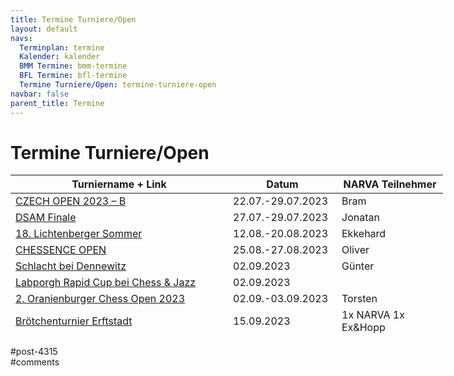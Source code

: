```yaml
---
title: Termine Turniere/Open 
layout: default
navs:
  Terminplan: termine
  Kalender: kalender
  BMM Termine: bmm-termine
  BFL Termine: bfl-termine
  Termine Turniere/Open: termine-turniere-open
navbar: false
parent_title: Termine
---
```

<div class="post-4315 page type-page status-publish hentry" id="post-4315">
<h1 class="entry-title">Termine Turniere/Open</h1>
<div class="entry-content">
<table class="clean swiss footable" style="height: 258px; width: 790px;">
<thead>
<tr style="height: 18px;">
<th style="width: 332px; height: 18px;">Turniername + Link</th>
<th style="width: 158px; height: 18px;">Datum</th>
<th nowrap="nowrap" style="width: 154px; height: 18px;">NARVA Teilnehmer</th>
</tr>
</thead>
<tbody>
<tr style="height: 24px;">
<td><a href="https://chess-results.com/tnr736186.aspx?lan=0&amp;art=0" rel="noopener" target="_blank">CZECH OPEN 2023 – B</a></td>
<td>22.07.-29.07.2023</td>
<td>Bram</td>
</tr>
<tr style="height: 24px;">
<td><a href="https://www.dsam-cup.de/bad_wildungen_finale/" rel="noopener" target="_blank">DSAM Finale</a></td>
<td>27.07.-29.07.2023</td>
<td>Jonatan</td>
</tr>
<tr style="height: 24px;">
<td><a href="http://www.friesen-lichtenberg.de/Lichtenberger_Sommer/LS_23/lichtenberger_sommer_2023.htm" rel="noopener" target="_blank">18. Lichtenberger Sommer</a></td>
<td>12.08.-20.08.2023</td>
<td>Ekkehard</td>
</tr>
<tr style="height: 24px;">
<td><a href="https://chessence.de/turnier-anmeldung-25-08-23-27-08-23/" rel="noopener" target="_blank">CHESSENCE OPEN</a></td>
<td>25.08.-27.08.2023</td>
<td>Oliver</td>
</tr>
<tr style="height: 24px;">
<td><a href="https://www.berlinerschachverband.de/termin/schlacht-bei-dennewitz.html?day=20230902&amp;times=1693641600,1693641600" rel="noopener" target="_blank">Schlacht bei Dennewitz</a></td>
<td>02.09.2023</td>
<td>Günter</td>
</tr>
<tr style="height: 24px;">
<td><a href="https://chessandjazz.de/img/Laborgh%20Rapid%20Cup_DE.pdf" rel="noopener" target="_blank">Labporgh Rapid Cup bei Chess &amp; Jazz</a></td>
<td>02.09.2023</td>
<td></td>
</tr>
<tr style="height: 24px;">
<td><a href="https://www.schachclub-oranienburg.de/wordpress/2023/06/oranienburger-chess-open-2023/" rel="noopener" target="_blank">2. Oranienburger Chess Open 2023</a></td>
<td>02.09.-03.09.2023</td>
<td>Torsten</td>
</tr>
<tr style="height: 24px;">
<td><a href="https://schachverein-erftstadt.de/" rel="noopener" target="_blank">Brötchenturnier Erftstadt</a></td>
<td>15.09.2023</td>
<td>1x NARVA 1x Ex&amp;Hopp</td>
</tr>
<tr style="height: 24px;">
<td><a href="http://www.lsbb.de/archiv-pdf/Ausschreibung_Spreepokal_SSG_2023.pdf" rel="noopener" target="_blank">23.Spreewaldpokal</a></td>
<td>16.09.2023</td>
<td>1 Mannschaft evtl. 2</td>
</tr>
<tr style="height: 24px;">
<td><a href="https://www.berlinerschachverband.de/files/SpA/20230706%20BSEM%202023%20-%20Ausschreibung.pdf" rel="noopener" target="_blank">Berliner Schnellschach-Einzelmeisterschaft 2023</a></td>
<td>16.09.2023</td>
<td>Batu</td>
</tr>
<tr style="height: 24px;">
<td><a href="https://www.berlinerschachverband.de/files/SpA/20230706%20BSMM%202023%20-%20Ausschreibung.pdf" rel="noopener" target="_blank">Berliner Schnellschach-Mannschaftsmeisterschaft 2023</a></td>
<td>17.09.2023</td>
<td>2 Mannschaften??</td>
</tr>
<tr style="height: 24px;">
<td><a href="https://www.deutschlandcup.org/" rel="noopener" target="_blank">Cup der Deutschen Einheit</a></td>
<td>29.09.-05.10.2023</td>
<td>Hans-Dieter, Ulrich</td>
</tr>
<tr style="height: 24px;">
<td><a href="https://www.schachverein-wildau.de/pdf/ausschreibung_16_dahmelandpokal2023.pdf" rel="noopener" target="_blank">16. Dahmelandpokal 2023</a></td>
<td>30.09.-03.10.2023</td>
<td></td>
</tr>
<tr style="height: 24px;">
<td><a href="https://www.berlinerschachverband.de/files/SpA/20230706%20BBEM%202023%20-%20Ausschreibung.pdf" rel="noopener" target="_blank">Berliner Blitzschach-Einzelmeisterschaft 2023</a></td>
<td>30.09.2023</td>
<td>Batu, Sven?</td>
</tr>
<tr style="height: 24px;">
<td><a href="https://www.berlinerschachverband.de/files/SpA/20230706%20BBMM%202023%20-%20Ausschreibung.pdf" rel="noopener" target="_blank">Berliner Blitzschach-Mannschaftsmeisterschaft 2023</a></td>
<td>01.10.2023</td>
<td>1-2 Mannschaften</td>
</tr>
<tr style="height: 24px;">
<td><a href="https://u25chess.com/de/" rel="noopener" target="_blank">Berlin U25 Open</a></td>
<td>23.10.-29.10.2023</td>
<td></td>
</tr>
<tr style="height: 24px;">
<td><a href="https://www.narva-schach.de/wordpress/kurt-richter-turnier/2023-2/"><strong>Kurt-Richter-Gedenkturnier 2023</strong></a></td>
<td>27.10.-29.10.2023</td>
<td>Peter, Günter, Ekkehard, Alexander</td>
</tr>
<tr style="height: 24px;">
<td><a href="http://www.falkenseer-open.de/" rel="noopener" target="_blank">Falkenseer Open 2023</a></td>
<td>03.11.-05.11.2023</td>
<td></td>
</tr>
<tr style="height: 24px;">
<td><strong>Weihnachts-Festival 2023</strong><br/>
<a href="http://www.zitaschach.de/wp-content/uploads/2023/05/Ausschreibung_WF_960.pdf" rel="noopener" target="_blank">Weihnachts-960</a><br/>
<a href="http://www.zitaschach.de/wp-content/uploads/2023/05/Ausschreibung_WF_Open.pdf" rel="noopener" target="_blank">Spandauer Weihnachtsopen</a><br/>
<a href="http://www.zitaschach.de/wp-content/uploads/2023/05/Ausschreibung_WF_Blitz.pdf" rel="noopener" target="_blank">Weihnachts-Blitz</a></td>
<td>22.12.-30.12.2023<br/>
22.12.2023<br/>
27.-30.12.2023<br/>
30.12.2023</td>
<td></td>
</tr>
<tr style="height: 24px;">
<td><a href="https://www.dsam-cup.de/" rel="noopener" target="_blank">DSAM Potsdam</a></td>
<td>05.01.-07.01.2024</td>
<td></td>
</tr>
<tr style="height: 24px;">
<td><a href="https://www.dsam-cup.de/" rel="noopener" target="_blank">DSAM Bad Wildungen</a></td>
<td>26.01.-28.01.2024</td>
<td></td>
</tr>
<tr style="height: 24px;">
<td><a href="https://www.dsam-cup.de/" rel="noopener" target="_blank">DSAM Magdeburg</a></td>
<td>01.03.-03.03.2024</td>
<td></td>
</tr>
<tr style="height: 24px;">
<td><a href="https://www.dsam-cup.de/" rel="noopener" target="_blank">DSAM Darmstadt</a></td>
<td>19.04.-21.04.2024</td>
<td></td>
</tr>
<tr style="height: 24px;">
<td><a href="https://www.dsam-cup.de/" rel="noopener" target="_blank">DSAM Travemünde</a></td>
<td>24.05.-26.05.2024</td>
<td></td>
</tr>
</tbody>
</table>
</div><!-- .entry-content -->
</div> #post-4315 
<div id="comments">
</div> #comments 
